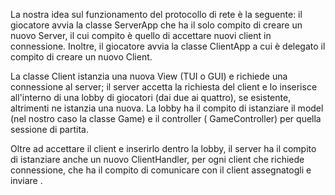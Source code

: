 La nostra idea sul funzionamento del protocollo di rete è la seguente:
il giocatore avvia la classe ServerApp che ha il solo compito di creare un nuovo Server, il cui compito è quello di
accettare nuovi client in connessione. Inoltre, il giocatore avvia la classe ClientApp a cui è delegato il compito di
creare un nuovo Client.

La classe Client istanzia una nuova View (TUI o GUI) e richiede una connessione al server; il server accetta la
richiesta del client e lo inserisce all'interno di una lobby di giocatori (dai due ai quattro), se esistente, altrimenti
ne istanzia una nuova. La lobby ha il compito di istanziare il model (nel nostro caso la classe Game) e il controller (
GameController) per quella sessione di partita.

Oltre ad accettare il client e inserirlo dentro la lobby, il server ha il compito di istanziare anche un nuovo
ClientHandler, per ogni client che richiede connessione, che ha il compito di comunicare con il client assegnatogli e
inviare .